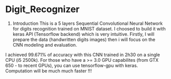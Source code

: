 # Digit_Recognizer

1. Introduction
This is a 5 layers Sequential Convolutional Neural Network for digits recognition trained on MNIST dataset. I choosed to build it with keras API (Tensorflow backend) which is very intuitive. Firstly, I will prepare the data (handwritten digits images) then i will focus on the CNN modeling and evaluation.

I achieved 99.671% of accuracy with this CNN trained in 2h30 on a single CPU (i5 2500k). For those who have a >= 3.0 GPU capabilites (from GTX 650 - to recent GPUs), you can use tensorflow-gpu with keras. Computation will be much much faster !!!
